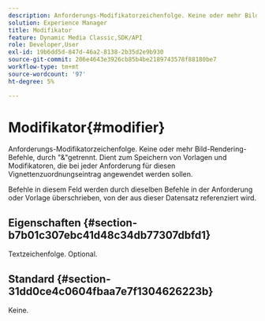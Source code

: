 ```yaml
---
description: Anforderungs-Modifikatorzeichenfolge. Keine oder mehr Bild-Rendering-Befehle, durch "&"getrennt. Dient zum Speichern von Vorlagen und Modifikatoren, die bei jeder Anforderung für diesen Vignettenzuordnungseintrag angewendet werden sollen.
solution: Experience Manager
title: Modifikator
feature: Dynamic Media Classic,SDK/API
role: Developer,User
exl-id: 19b6dd5d-847d-46a2-8138-2b35d2e9b930
source-git-commit: 206e4643e3926cb85b4be2189743578f88180be7
workflow-type: tm+mt
source-wordcount: '97'
ht-degree: 5%

---
```


# Modifikator{#modifier}

Anforderungs-Modifikatorzeichenfolge. Keine oder mehr Bild-Rendering-Befehle, durch &quot;&amp;&quot;getrennt. Dient zum Speichern von Vorlagen und Modifikatoren, die bei jeder Anforderung für diesen Vignettenzuordnungseintrag angewendet werden sollen.

Befehle in diesem Feld werden durch dieselben Befehle in der Anforderung oder Vorlage überschrieben, von der aus dieser Datensatz referenziert wird.

## Eigenschaften {#section-b7b01c307ebc41d48c34db77307dbfd1}

Textzeichenfolge. Optional.

## Standard {#section-31dd0ce4c0604fbaa7e7f1304626223b}

Keine.
